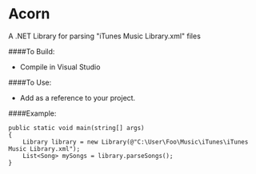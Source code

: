 # Acorn #
A .NET Library for parsing "iTunes Music Library.xml" files

####To Build:
- Compile in Visual Studio


####To Use:
- Add as a reference to your project.


####Example:

    public static void main(string[] args)
    {
        Library library = new Library(@"C:\User\Foo\Music\iTunes\iTunes Music Library.xml");
        List<Song> mySongs = library.parseSongs();
    }